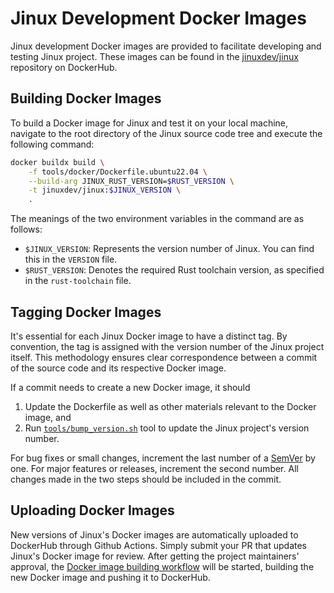 # Jinux Development Docker Images

Jinux development Docker images are provided to facilitate developing and testing Jinux project. These images can be found in the [jinuxdev/jinux](https://hub.docker.com/r/jinuxdev/jinux/) repository on DockerHub.

## Building Docker Images

To build a Docker image for Jinux and test it on your local machine, navigate to the root directory of the Jinux source code tree and execute the following command:

```bash
docker buildx build \
    -f tools/docker/Dockerfile.ubuntu22.04 \
    --build-arg JINUX_RUST_VERSION=$RUST_VERSION \
    -t jinuxdev/jinux:$JINUX_VERSION \
    .
```

The meanings of the two environment variables in the command are as follows:

- `$JINUX_VERSION`: Represents the version number of Jinux. You can find this in the `VERSION` file.
- `$RUST_VERSION`: Denotes the required Rust toolchain version, as specified in the `rust-toolchain` file.

## Tagging Docker Images

It's essential for each Jinux Docker image to have a distinct tag. By convention, the tag is assigned with the version number of the Jinux project itself. This methodology ensures clear correspondence between a commit of the source code and its respective Docker image.

If a commit needs to create a new Docker image, it should

1. Update the Dockerfile as well as other materials relevant to the Docker image, and
2. Run [`tools/bump_version.sh`](../bump_version.sh) tool to update the Jinux project's version number.

For bug fixes or small changes, increment the last number of a [SemVer](https://semver.org/) by one. For major features or releases, increment the second number. All changes made in the two steps should be included in the commit.

## Uploading Docker Images

New versions of Jinux's Docker images are automatically uploaded to DockerHub through Github Actions. Simply submit your PR that updates Jinux's Docker image for review. After getting the project maintainers' approval, the [Docker image building workflow](../../.github/workflows/docker_build.yml) will be started, building the new Docker image and pushing it to DockerHub.